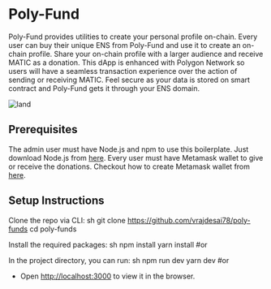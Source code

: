 # Poly-Fund
Poly-Fund provides utilities to create your personal profile on-chain. Every user can buy their unique ENS from Poly-Fund and use it to create an on-chain profile. Share your on-chain profile with a larger audience and receive MATIC as a donation. This dApp is enhanced with Polygon Network so users will have a seamless transaction experience over the action of sending or receiving MATIC. Feel secure as your data is stored on smart contract and Poly-Fund gets it through your ENS domain.

![land](https://user-images.githubusercontent.com/43074241/209424200-6d8672b7-c95f-4448-8d77-170de636bde5.png)


## Prerequisites

The admin user must have Node.js and npm to use this boilerplate. Just download Node.js from [here](https://nodejs.org/en/download/). Every user must have Metamask wallet to give or receive the donations. Checkout how to create Metamask wallet from [here](https://metamask.io/download/).

## Setup Instructions

Clone the repo via CLI:
sh
git clone https://github.com/vrajdesai78/poly-funds
cd poly-funds


Install the required packages:
sh
npm install 
yarn install   #or


In the project directory, you can run:
sh
npm run dev
yarn dev   #or


- Open [http://localhost:3000](http://localhost:3000) to view it in the browser.
